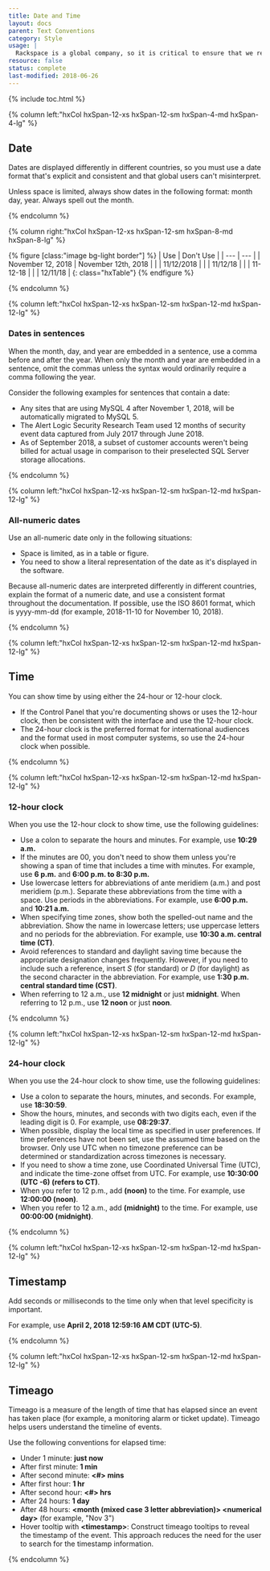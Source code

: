 ```yaml
---
title: Date and Time
layout: docs
parent: Text Conventions
category: Style
usage: |
  Rackspace is a global company, so it is critical to ensure that we represent date and time as clearly and consistently as possible to our customers.
resource: false
status: complete
last-modified: 2018-06-26
---
```


{% include toc.html %}

<section class="static-section"  markdown="1">

<div class="hxRow" markdown="1">

{% column left:"hxCol hxSpan-12-xs hxSpan-12-sm hxSpan-4-md hxSpan-4-lg" %}

## Date

Dates are displayed differently in different countries, so you must use a date format that's explicit and consistent and that global users can't misinterpret.

Unless space is limited, always show dates in the following format: month day, year. Always spell out the month.

{% endcolumn %}

{% column right:"hxCol hxSpan-12-xs hxSpan-12-sm hxSpan-8-md hxSpan-8-lg" %}

{% figure [class:"image bg-light border"] %}
| <hx-icon type="checkmark"></hx-icon> Use | <hx-icon type="times"></hx-icon> Don't Use |
| --- | --- |
| November 12, 2018 | November 12th, 2018 |
|  | 11/12/2018 |
|  | 11/12/18 |
|  | 11-12-18 |
|  | 12/11/18 |
{: class="hxTable"}
{% endfigure %}

{% endcolumn %}
</div>

</section>

<section class="static-section"  markdown="1">

<div class="hxRow" markdown="1">

{% column left:"hxCol hxSpan-12-xs hxSpan-12-sm hxSpan-12-md hxSpan-12-lg" %}

### Dates in sentences

When the month, day, and year are embedded in a sentence, use a comma before and after the year. When only the month and year are embedded in a sentence, omit the commas unless the syntax would ordinarily require a comma following the year.

Consider the following examples for sentences that contain a date:

- Any sites that are using MySQL 4 after November 1, 2018, will be automatically migrated to MySQL 5.
- The Alert Logic Security Research Team used 12 months of security event data captured from July 2017 through June 2018.
- As of September 2018, a subset of customer accounts weren't being billed for actual usage in comparison to their preselected SQL Server storage allocations.

{% endcolumn %}

</div>

</section>

<section class="static-section"  markdown="1">

<div class="hxRow" markdown="1">

{% column left:"hxCol hxSpan-12-xs hxSpan-12-sm hxSpan-12-md hxSpan-12-lg" %}

### All-numeric dates

Use an all-numeric date only in the following situations:

- Space is limited, as in a table or figure.
- You need to show a literal representation of the date as it's displayed in the software.

Because all-numeric dates are interpreted differently in different countries, explain the format of a numeric date, and use a consistent format throughout the documentation. If possible, use the ISO 8601 format, which is yyyy-mm-dd (for example, 2018-11-10 for November 10, 2018).

{% endcolumn %}

</div>

</section>

<section class="static-section"  markdown="1">

<div class="hxRow" markdown="1">

{% column left:"hxCol hxSpan-12-xs hxSpan-12-sm hxSpan-12-md hxSpan-12-lg" %}

## Time

You can show time by using either the 24-hour or 12-hour clock.

- If the Control Panel that you're documenting shows or uses the 12-hour clock, then be consistent with the interface and use the 12-hour clock.
- The 24-hour clock is the preferred format for international audiences and the format used in most computer systems, so use the 24-hour clock when possible.

{% endcolumn %}

</div>

</section>

<section class="static-section"  markdown="1">

<div class="hxRow" markdown="1">

{% column left:"hxCol hxSpan-12-xs hxSpan-12-sm hxSpan-12-md hxSpan-12-lg" %}

### 12-hour clock

When you use the 12-hour clock to show time, use the following guidelines:

- Use a colon to separate the hours and minutes. For example, use **10:29 a.m.**
- If the minutes are 00, you don't need to show them unless you're showing a span of time that includes a time with minutes. For example, use **6 p.m.** and **6:00 p.m. to 8:30 p.m.**
- Use lowercase letters for abbreviations of ante meridiem (a.m.) and post meridiem (p.m.). Separate these abbreviations from the time with a space. Use periods in the abbreviations. For example, use **6:00 p.m.** and **10:21 a.m.**
- When specifying time zones, show both the spelled-out name and the abbreviation. Show the name in lowercase letters; use uppercase letters and no periods for the abbreviation. For example, use **10:30 a.m. central time (CT)**.
- Avoid references to standard and daylight saving time because the appropriate designation changes frequently. However, if you need to include such a reference, insert *S* (for standard) or *D* (for daylight) as the second character in the abbreviation. For example, use **1:30 p.m. central standard time (CST)**.
- When referring to 12 a.m., use **12 midnight** or just **midnight**. When referring to 12 p.m., use **12 noon** or just **noon**.

{% endcolumn %}

</div>

</section>

<section class="static-section"  markdown="1">

<div class="hxRow" markdown="1">

{% column left:"hxCol hxSpan-12-xs hxSpan-12-sm hxSpan-12-md hxSpan-12-lg" %}

### 24-hour clock

When you use the 24-hour clock to show time, use the following guidelines:

- Use a colon to separate the hours, minutes, and seconds. For example, use **18:30:59**.
- Show the hours, minutes, and seconds with two digits each, even if the leading digit is 0. For example, use **08:29:37**.
- When possible, display the local time as specified in user preferences. If time preferences have not been set, use the assumed time based on the browser. Only use UTC when no timezone preference can be determined or standardization across timezones is necessary.
- If you need to show a time zone, use Coordinated Universal Time (UTC), and indicate the time-zone offset from UTC. For example, use **10:30:00 (UTC -6) (refers to CT)**.
- When you refer to 12 p.m., add **(noon)** to the time. For example, use **12:00:00 (noon)**.
- When you refer to 12 a.m., add **(midnight)** to the time. For example, use **00:00:00 (midnight)**.

{% endcolumn %}

</div>

</section>

<section class="static-section">

<div class="hxRow" markdown="1">

{% column left:"hxCol hxSpan-12-xs hxSpan-12-sm hxSpan-12-md hxSpan-12-lg" %}

## Timestamp

Add seconds or milliseconds to the time only when that level specificity is important.

For example, use **April 2, 2018 12:59:16 AM CDT (UTC-5)**.

{% endcolumn %}

</div>

</section>

<section class="static-section"  markdown="1">

<div class="hxRow" markdown="1">

{% column left:"hxCol hxSpan-12-xs hxSpan-12-sm hxSpan-12-md hxSpan-12-lg" %}

## Timeago

Timeago is a measure of the length of time that has elapsed since an event has taken place (for
example, a monitoring alarm or ticket update). Timeago helps users understand the timeline of events.

Use the following conventions for elapsed time:

- Under 1 minute: **just now**
- After first minute: **1 min**
- After second minute: **\<#\> mins**
- After first hour: **1 hr**
- After second hour: **\<#\> hrs**
- After 24 hours: **1 day**
- After 48 hours: **\<month (mixed case 3 letter abbreviation)\> \<numerical day\>** (for example, "Nov 3")
- Hover tooltip with **\<timestamp\>**: Construct timeago tooltips to reveal the timestamp of the event. This approach reduces the need for the user to search for the timestamp information.

{% endcolumn %}

</div>

</section>
